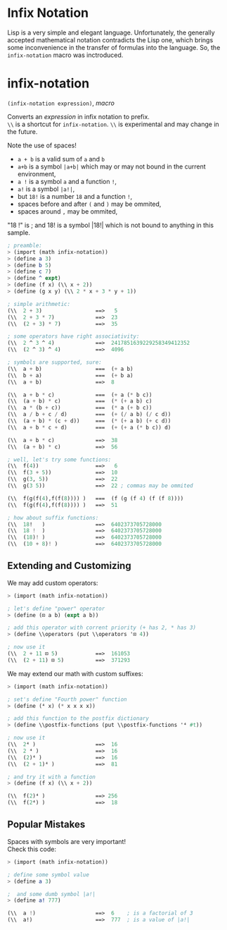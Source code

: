 Infix Notation
==============

Lisp is a very simple and elegant language.
Unfortunately, the generally accepted mathematical notation contradicts the Lisp one, which brings some inconvenience in the transfer of formulas into the language. So, the `infix-notation` macro was inctroduced.

# infix-notation
`(infix-notation expression)`, *macro*

Converts an *expression* in infix notation to prefix.  
`\\` is a shortcut for `infix-notation`. `\\` is experimental and may change in the future.

Note the use of spaces!
* `a + b` is a valid sum of `a` and `b`
* `a+b` is a symbol `|a+b|` which may or may not bound in the current environment,
* `a !` is a symbol `a` and a function `!`,
* `a!` is a symbol `|a!|`,
* but `18!` is a number `18` and a function `!`,
* spaces before and after `(` and `)` may be ommited,
* spaces around `,` may be ommited,

 "18 !" is 
;  and 18! is a symbol |18!| which is not bound to anything in this sample.

```scheme
; preamble:
> (import (math infix-notation))
> (define a 3)
> (define b 5)
> (define c 7)
> (define ^ expt)
> (define (f x) (\\ x + 2))
> (define (g x y) (\\ 2 * x + 3 * y + 1))

; simple arithmetic:
(\\  2 + 3)                 ==>   5
(\\  2 + 3 * 7)             ==>  23
(\\  (2 + 3) * 7)           ==>  35

; some operators have right associativity:
(\\  2 ^ 3 ^ 4)             ==>  2417851639229258349412352
(\\  (2 ^ 3) ^ 4)           ==>  4096

; symbols are supported, sure:
(\\  a + b)                 ===  (+ a b)
(\\  b + a)                 ===  (+ b a)
(\\  a + b)                 ==>  8

(\\  a + b * c)             ===  (+ a (* b c))
(\\  (a + b) * c)           ===  (* (+ a b) c)
(\\  a * (b + c))           ===  (* a (+ b c))
(\\  a / b + c / d)         ===  (+ (/ a b) (/ c d))
(\\  (a + b) * (c + d))     ===  (* (+ a b) (+ c d))
(\\  a + b * c + d)         ===  (+ (+ a (* b c)) d)

(\\  a + b * c)             ==>  38
(\\  (a + b) * c)           ==>  56

; well, let's try some functions:
(\\  f(4))                  ==>   6
(\\  f(3 + 5))              ==>  10
(\\  g(3, 5))               ==>  22
(\\  g(3 5))                ==>  22 ; commas may be ommited

(\\  f(g(f(4),f(f(8)))) )   ===  (f (g (f 4) (f (f 8))))
(\\  f(g(f(4),f(f(8)))) )   ==>  51

; how about suffix functions:
(\\  18!   )                ==>  6402373705728000
(\\  18 !  )                ==>  6402373705728000
(\\  (18)! )                ==>  6402373705728000
(\\  (10 + 8)! )            ==>  6402373705728000
```

## Extending and Customizing
We may add custom operators:
```scheme
> (import (math infix-notation))

; let's define "power" operator
> (define (⊡ a b) (expt a b))

; add this operator with corrent priority (+ has 2, * has 3)
> (define \\operators (put \\operators '⊡ 4))

; now use it
(\\  2 + 11 ⊡ 5)            ==>  161053
(\\  (2 + 11) ⊡ 5)          ==>  371293
```

We may extend our math with custom suffixes:

```scheme
> (import (math infix-notation))

; set's define "Fourth power" function
> (define (⁴ x) (* x x x x))

; add this function to the postfix dictionary
> (define \\postfix-functions (put \\postfix-functions '⁴ #t))

; now use it
(\\  2⁴ )                   ==>  16
(\\  2 ⁴ )                  ==>  16
(\\  (2)⁴ )                 ==>  16
(\\  (2 + 1)⁴ )             ==>  81

; and try it with a function
> (define (f x) (\\ x + 2))

(\\  f(2)⁴ )                ==> 256
(\\  f(2⁴) )                ==>  18
```

## Popular Mistakes

Spaces with symbols are very important!  
Check this code:
```scheme
> (import (math infix-notation))

; define some symbol value
> (define a 3)

;  and some dumb symbol |a!|
> (define a! 777)

(\\  a !)                   ==>  6    ; is a factorial of 3
(\\  a!)                    ==>  777  ; is a value of |a!|
```